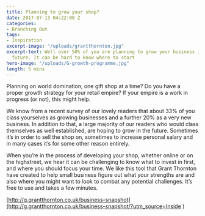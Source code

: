 ```yaml
---
title: Planning to grow your shop?
date: 2017-07-13 04:22:00 Z
categories:
- Branching Out
tags:
- Inspiration
excerpt-image: "/uploads/grantthornton.jpg"
excerpt-text: Well over 50% of you are planning to grow your business in the near
  future. It can be hard to know where to start
hero-image: "/uploads/G-growth-programme.jpg"
length: 5 mins
---
```


Planning on world domination, one gift shop at a time? Do you have a proper growth strategy for your retail empire? If your empire is a work in progress (or not), this might help.

We know from a recent survey of our lovely readers that about 33% of you class yourselves as growing businesses and a further 20% as a very new business. In addition to that, a large majority of our readers who would class themselves as well established, are hoping to grow in the future. Sometimes it’s in order to sell the shop on, sometimes to increase personal salary and in many cases it’s for some other reason entirely.

When you’re in the process of developing your shop, whether online or on the highstreet, we hear it can be challenging to know what to invest in first, and where you should focus your time. We like this tool that Grant Thornton have created to help small business figure out what your strengths are and also where you might want to look to combat any potential challenges. It’s free to use and takes a few minutes.

[http://g.grantthornton.co.uk/business-snapshot](http://g.grantthornton.co.uk/business-snapshot/?utm_source=Inside )